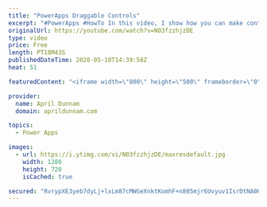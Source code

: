 ```yaml
---
title: "PowerApps Draggable Controls"
excerpt: "#PowerApps #HowTo In this video, I show how you can make controls inside your PowerApps draggable.  This method uses a hidden slider control to make it so you can drag a separate object across the screen.  I show a use case of dragging a \"Task Card\" from a Not Started, In Progress to Complete Buckets."
originalUrl: https://youtube.com/watch?v=N03fzzhjzDE
type: video
price: Free
length: PT18M43S
publishedDateTime: 2020-05-18T14:39:58Z
heat: 51

featuredContent: "<iframe width=\"800\" height=\"500\" frameborder=\"0\" src=\"https://www.youtube.com/embed/N03fzzhjzDE\" allow=\"accelerometer; autoplay; encrypted-media; gyroscope; picture-in-picture\" allowfullscreen></iframe>"

provider:
  name: April Dunnam
  domain: aprildunnam.com

topics:
  - Power Apps

images:
  - url: https://i.ytimg.com/vi/N03fzzhjzDE/maxresdefault.jpg
    width: 1280
    height: 720
    isCached: true

secured: "RvrypXE3yeb7dyLj+lxLm87cMWGeXnktKomhF+n805mjr6Uvyuv1IsrDtNA06nkhQqGsK/vh5RvBYNJrRrWCTxSrT8TqAZq6QIGPNX6OtUeGkFVjMtse7wM/HXZ3OBI7MrBrq+ZDA7H+1h8IQRuTlpxpzLt7NhbfEHuDH8RH3tYiAZ6IQWKqPVdQ5mFSycOrQdHLm7FGi+v1IWpVVNwouk3nT8imd9eXT66FSlQ6iULe3xwcL0vInsV6AfBG3PwW6nZVeQwkl5kstAA/CYQggECVKP1Tih/hHp1t64tLm/Yf10Zv59lzXoo0l52Kb1znTG8aaYNXVUsQntBRRpasEAm01rcZHnnctaqntlYAQqMj5yy5CzMqF07JyFp4l5cq/OQDGZWfI2nfnYHQKd2cC8wtxlYWpr9swmYuUGCrhIc=;po8nDCgWPlsQs7D8F3KzqQ=="
---
```


